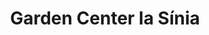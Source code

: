 ---
title: "Garden Center la Sínia"
url: /tortosa/garden-center-la-sinia/
shop: centro de jardinería
---